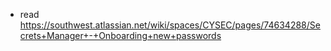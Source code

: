  - read https://southwest.atlassian.net/wiki/spaces/CYSEC/pages/74634288/Secrets+Manager+-+Onboarding+new+passwords